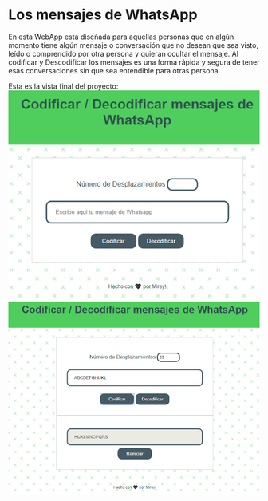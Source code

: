 # Los mensajes de WhatsApp

En esta WebApp está diseñada para aquellas personas que en algún momento tiene algún mensaje o conversación  que no desean que sea visto, leído o comprendido por otra persona y quieran ocultar el mensaje. 
Al codificar y Descodificar los mensajes es una forma rápida y segura de tener esas conversaciones sin que sea entendible para otras persona.
 
Esta es la vista final del proyecto:
![Imagenfinal1](https://raw.githubusercontent.com/Mirey91/GDL004-cipher/master/IMAGEN%20PRO/PROTOTIPO1.PNG)
![Imagenfinal2](https://raw.githubusercontent.com/Mirey91/GDL004-cipher/master/IMAGEN%20PRO/PROTOTIPO2.PNG)